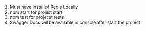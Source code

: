 1. Must have installed Redis Locally
2. npm start for project start
3. npm test for projecet tests
3. Swagger Docs will be available in console after start the project